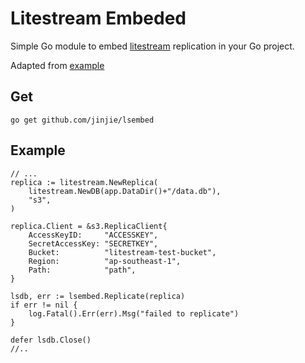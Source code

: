 # Litestream Embeded

Simple Go module to embed [litestream](https://github.com/benbjohnson/litestream) replication in your Go project.

Adapted from [example](https://github.com/benbjohnson/litestream-library-example/blob/1cee7706d435d241792e01c502f8f37747445d09/main.go)

## Get

`go get github.com/jinjie/lsembed`

## Example

```
// ...
replica := litestream.NewReplica(
    litestream.NewDB(app.DataDir()+"/data.db"),
    "s3",
)

replica.Client = &s3.ReplicaClient{
    AccessKeyID:     "ACCESSKEY",
    SecretAccessKey: "SECRETKEY",
    Bucket:          "litestream-test-bucket",
    Region:          "ap-southeast-1",
    Path:            "path",
}

lsdb, err := lsembed.Replicate(replica)
if err != nil {
    log.Fatal().Err(err).Msg("failed to replicate")
}

defer lsdb.Close()
//..
```
